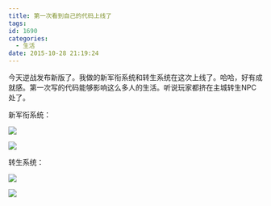 ```yaml
---
title: 第一次看到自己的代码上线了
tags:
id: 1690
categories:
  - 生活
date: 2015-10-28 21:19:24
---
```


今天逆战发布新版了。我做的新军衔系统和转生系统在这次上线了。哈哈，好有成就感。第一次写的代码能够影响这么多人的生活。听说玩家都挤在主城转生NPC处了。

新军衔系统：

[![](https://c7.staticflickr.com/8/7669/27417989086_57309c8dcd_o.jpg)](https://c7.staticflickr.com/8/7669/27417989086_57309c8dcd_o.jpg)

![](https://c2.staticflickr.com/8/7029/27175748990_4be24a9ea9_o.png)

转生系统：

![](https://c2.staticflickr.com/8/7286/27380691921_3e234978a3_o.jpg)

![](https://c7.staticflickr.com/8/7197/27352974822_d54441d79d_o.jpg)
